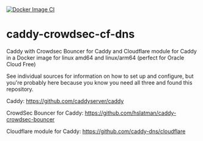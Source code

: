 [![Docker Image CI](https://github.com/BJReplay/caddy-crowdsec-cf-dns/actions/workflows/docker-image.yml/badge.svg)](https://github.com/BJReplay/caddy-crowdsec-cf-dns/actions/workflows/docker-image.yml)
# caddy-crowdsec-cf-dns
Caddy with Crowdsec Bouncer for Caddy and Cloudflare module for Caddy in a Docker image for linux amd64 and linux/arm64 (perfect for Oracle Cloud Free)

See individual sources for information on how to set up and configure, but you're probably here because you know you need all three and found this repository.

Caddy: https://github.com/caddyserver/caddy

CrowdSec Bouncer for Caddy: https://github.com/hslatman/caddy-crowdsec-bouncer

Cloudflare module for Caddy: https://github.com/caddy-dns/cloudflare
